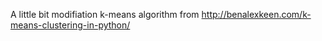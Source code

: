 A little bit modifiation k-means algorithm from http://benalexkeen.com/k-means-clustering-in-python/
